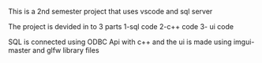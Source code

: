 This is a 2nd semester project that uses vscode and sql server

The project is devided in to 3 parts 
1-sql code
2-c++ code
3- ui code

SQL is connected using ODBC Api with c++
and the ui is made using imgui-master and glfw library files
